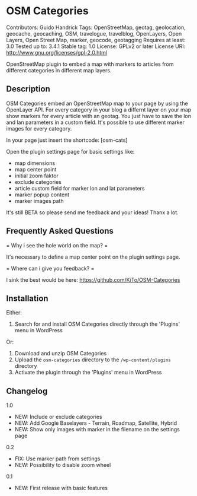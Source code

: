 OSM Categories
==============
Contributors: Guido Handrick
Tags: OpenStreetMap, geotag, geolocation, geocache, geocaching, OSM, travelogue, travelblog, OpenLayers, Open Layers, Open Street Map, marker, geocode, geotagging
Requires at least: 3.0
Tested up to: 3.4.1
Stable tag: 1.0 
License: GPLv2 or later
License URI: http://www.gnu.org/licenses/gpl-2.0.html

OpenStreetMap plugin to embed a map with markers to articles from different categories in different map layers. 


Description
-------------

OSM Categories embed an OpenStreetMap map to your page by using the OpenLayer API. For every category in your blog a differnt layer on your map show markers for every article with an geotag.
You just have to save the lon and lan parameters in a custom field. It's possible to use different marker images for every category.

In your page just insert the shortcode: [osm-cats] 

Open the plugin settings page for basic settings like:

- map dimensions
- map center point
- initial zoom faktor
- exclude categories
- article custom field for marker lon and lat parameters
- marker popup content
- marker images path

It's still BETA so please send me feedback and your ideas! Thanx a lot.

Frequently Asked Questions
-------------

= Why i see the hole world on the map? =

It's necessary to define a map center point on the plugin settings page.

= Where can i give you feedback? =

I sink the best would be here: https://github.com/KiTo/OSM-Categories

Installation 
-------------

Either:

1. Search for and install OSM Categories directly through the 'Plugins' menu in WordPress

Or:

1. Download and unzip OSM Categories
1. Upload the `osm-categories` directory to the `/wp-content/plugins` directory
1. Activate the plugin through the 'Plugins' menu in WordPress

Changelog 
-------------

1.0
* NEW: Include or exclude categories
* NEW: Add Google Baselayers - Terrain, Roadmap, Satellite, Hybrid
* NEW: Show only images with marker in the filename on the settings page

0.2
* FIX: Use marker path from settings
* NEW: Possibility to disable zoom wheel

0.1
* NEW: First release with basic features
